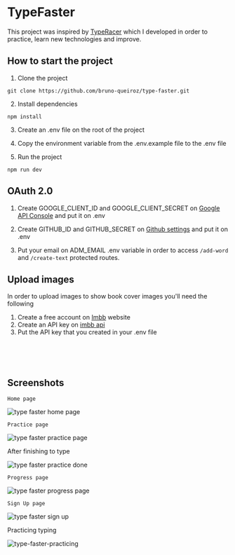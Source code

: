 # TypeFaster

This project was inspired by [TypeRacer](https://play.typeracer.com/?universe=play) which I developed in order to practice, learn new technologies and improve.

## How to start the project

1. Clone the project
```
git clone https://github.com/bruno-queiroz/type-faster.git
```
2. Install dependencies
```
npm install
```
3. Create an .env file on the root of the project
   
4. Copy the environment variable from the .env.example file to the .env file
5. Run the project
```
npm run dev
```

## OAuth 2.0
1. Create GOOGLE_CLIENT_ID and GOOGLE_CLIENT_SECRET on [Google API Console](https://console.developers.google.com) and put it on .env
  
2. Create GITHUB_ID and GITHUB_SECRET on [Github settings](https://github.com/settings/applications/new) and put it on .env
   
3. Put your email on ADM_EMAIL .env variable in order to access `/add-word` and `/create-text` protected routes.

## Upload images
In order to upload images to show book cover images you'll need the following

1. Create a free account on [Imbb](https://imgbb.com/) website
2. Create an API key on [imbb api](https://api.imgbb.com/)
3. Put the API key that you created in your .env file

</br>
</br>
</br>

## Screenshots

`Home page`

![type faster home page](https://github.com/bruno-queiroz/tier-list/assets/122624016/f2ae18a8-ee2e-4e1d-9ec1-4fbe0df46e23)

`Practice page`

![type faster practice page](https://github.com/bruno-queiroz/tier-list/assets/122624016/d0bb805c-e526-4b18-bbc2-99ef430a51f0)

After finishing to type

![type faster practice done](https://github.com/bruno-queiroz/tier-list/assets/122624016/84bf8b78-37e6-41eb-9e29-0e394b0e745b)

`Progress page`

![type faster progress page](https://github.com/bruno-queiroz/tier-list/assets/122624016/4dfde103-73a6-46d6-9477-6b2da8dcfff2)

`Sign Up page`

![type faster sign up](https://github.com/bruno-queiroz/tier-list/assets/122624016/631b315c-81b2-4dec-89e0-9aa08760cf0e)

Practicing typing

![type-faster-practicing](https://github.com/bruno-queiroz/tier-list/assets/122624016/fd3a8853-5a70-439f-9b13-f639a571568c)

